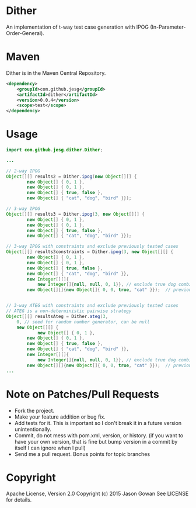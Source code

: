 # Dither
An implementation of t-way test case generation with IPOG (In-Parameter-Order-General).

# Maven

Dither is in the Maven Central Repository.
```xml
<dependency>
	<groupId>com.github.jesg</groupId>
	<artifactId>dither</artifactId>
	<version>0.0.4</version>
	<scope>test</scope>
</dependency>
```

# Usage

```java
import com.github.jesg.dither.Dither;

...

// 2-way IPOG
Object[][] results2 = Dither.ipog(new Object[][] {
		new Object[] { 0, 1 },
        new Object[] { 0, 1 },
        new Object[] { true, false },
        new Object[] { "cat", "dog", "bird" }});

// 3-way IPOG
Object[][] results3 = Dither.ipog(3, new Object[][] {
		new Object[] { 0, 1 },
        new Object[] { 0, 1 },
        new Object[] { true, false },
        new Object[] { "cat", "dog", "bird" }});

// 3-way IPOG with constraints and exclude previously tested cases
Object[][] results3constraints = Dither.ipog(3, new Object[][] {
		new Object[] { 0, 1 },
        new Object[] { 0, 1 },
        new Object[] { true, false },
        new Object[] { "cat", "dog", "bird" }},
        new Integer[][]{
			new Integer[]{null, null, 0, 1}}, // exclude true dog combination
		new Object[][]{new Object[]{ 0, 0, true, "cat" }});  // previously tested cases


// 3-way ATEG with constraints and exclude previously tested cases
// ATEG is a non-deterministic pairwise strategy
Object[][] resultsAteg = Dither.ateg(3,
    0, // seed for random number generator, can be null
    new Object[][] {
		    new Object[] { 0, 1 },
        new Object[] { 0, 1 },
        new Object[] { true, false },
        new Object[] { "cat", "dog", "bird" }},
        new Integer[][]{
			new Integer[]{null, null, 0, 1}}, // exclude true dog combination
		new Object[][]{new Object[]{ 0, 0, true, "cat" }});  // previously tested cases
...
```

# Note on Patches/Pull Requests

* Fork the project.
* Make your feature addition or bug fix.
* Add tests for it. This is important so I don't break it in a
  future version unintentionally.
* Commit, do not mess with pom.xml, version, or history.
  (if you want to have your own version, that is fine but bump version in a commit by itself I can ignore when I pull)
* Send me a pull request. Bonus points for topic branches

# Copyright

Apache License, Version 2.0
Copyright (c) 2015 Jason Gowan See LICENSE for details.
